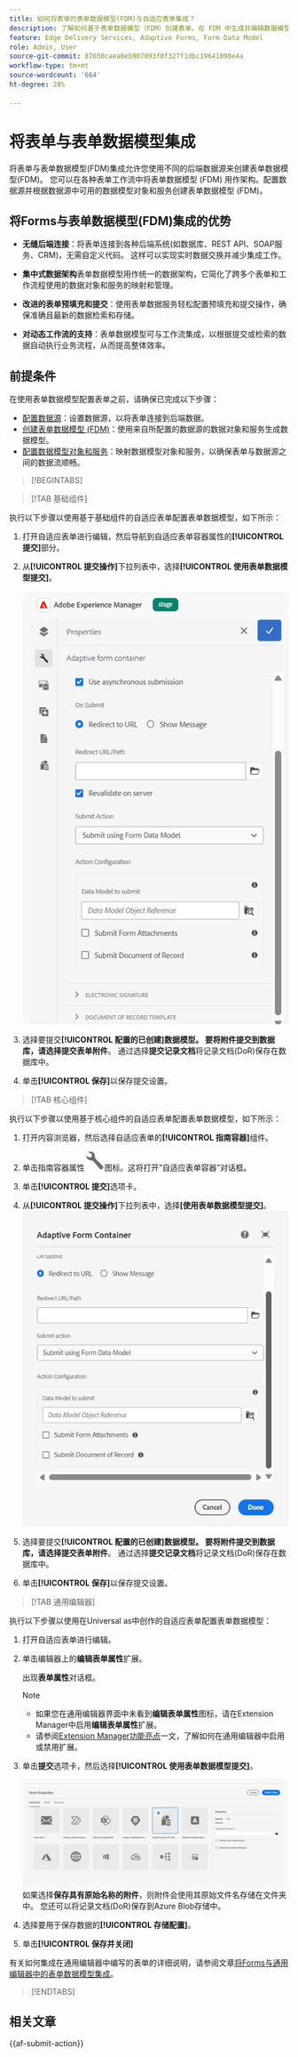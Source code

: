 ```yaml
---
title: 如何将表单的表单数据模型(FDM)与自适应表单集成？
description: 了解如何基于表单数据模型（FDM）创建表单。在 FDM 中生成并编辑数据模型对象的样本数据。
feature: Edge Delivery Services, Adaptive Forms, Form Data Model
role: Admin, User
source-git-commit: 87650caea6eb907093f0f327f1dbc19641098e4a
workflow-type: tm+mt
source-wordcount: '664'
ht-degree: 28%

---
```


# 将表单与表单数据模型集成

将表单与表单数据模型(FDM)集成允许您使用不同的后端数据源来创建表单数据模型(FDM)。 您可以在各种表单工作流中将表单数据模型 (FDM) 用作架构。配置数据源并根据数据源中可用的数据模型对象和服务创建表单数据模型 (FDM)。

## 将Forms与表单数据模型(FDM)集成的优势

* **无缝后端连接**：将表单连接到各种后端系统(如数据库、REST API、SOAP服务、CRM)，无需自定义代码。 这样可以实现实时数据交换并减少集成工作。
* **集中式数据架构**&#x200B;表单数据模型用作统一的数据架构，它简化了跨多个表单和工作流程使用的数据对象和服务的映射和管理。

* **改进的表单预填充和提交**：使用表单数据服务轻松配置预填充和提交操作，确保准确且最新的数据检索和存储。

* **对动态工作流的支持**：表单数据模型可与工作流集成，以根据提交或检索的数据自动执行业务流程，从而提高整体效率。

## 前提条件

在使用表单数据模型配置表单之前，请确保已完成以下步骤：

* [配置数据源](/help/forms/configure-data-sources.md)：设置数据源，以将表单连接到后端数据。
* [创建表单数据模型 (FDM)](/help/forms/create-form-data-models.md)：使用来自所配置的数据源的数据对象和服务生成数据模型。
* [配置数据模型对象和服务](/help/forms/work-with-form-data-model.md)：映射数据模型对象和服务，以确保表单与数据源之间的数据流顺畅。

>[!BEGINTABS]

>[!TAB 基础组件]

执行以下步骤以使用基于基础组件的自适应表单配置表单数据模型，如下所示：

1. 打开自适应表单进行编辑，然后导航到自适应表单容器属性的&#x200B;**[!UICONTROL 提交]**&#x200B;部分。
1. 从&#x200B;**[!UICONTROL 提交操作]**&#x200B;下拉列表中，选择&#x200B;**[!UICONTROL 使用表单数据模型提交]**。

   ![使用表单数据模型提交](/help/forms/assets/submit-uisng-fdm-fc.png)

1. 选择要提交&#x200B;**[!UICONTROL 配置的已创建]**数据模型。
要将附件提交到数据库，请选择**提交表单附件**。 通过选择&#x200B;**提交记录文档**&#x200B;将记录文档(DoR)保存在数据库中。
1. 单击&#x200B;**[!UICONTROL 保存]**&#x200B;以保存提交设置。

>[!TAB 核心组件]

执行以下步骤以使用基于核心组件的自适应表单配置表单数据模型，如下所示：

1. 打开内容浏览器，然后选择自适应表单的&#x200B;**[!UICONTROL 指南容器]**&#x200B;组件。
1. 单击指南容器属性![指南属性](/help/forms/assets/configure-icon.svg)图标。这将打开“自适应表单容器”对话框。
1. 单击&#x200B;**[!UICONTROL 提交]**&#x200B;选项卡。
1. 从&#x200B;**[!UICONTROL 提交操作]**&#x200B;下拉列表中，选择&#x200B;**[使用表单数据模型提交]**。
   ![使用表单数据模型提交](/help/forms/assets/submit-uisng-fdm-cc.png)

1. 选择要提交&#x200B;**[!UICONTROL 配置的已创建]**数据模型。
要将附件提交到数据库，请选择**提交表单附件**。 通过选择&#x200B;**提交记录文档**&#x200B;将记录文档(DoR)保存在数据库中。
1. 单击&#x200B;**[!UICONTROL 保存]**&#x200B;以保存提交设置。

>[!TAB 通用编辑器]

执行以下步骤以使用在Universal as中创作的自适应表单配置表单数据模型：

1. 打开自适应表单进行编辑。
1. 单击编辑器上的&#x200B;**编辑表单属性**&#x200B;扩展。

   出现&#x200B;**表单属性**&#x200B;对话框。

   >[!NOTE]
   >
   > * 如果您在通用编辑器界面中未看到&#x200B;**编辑表单属性**&#x200B;图标，请在Extension Manager中启用&#x200B;**编辑表单属性**&#x200B;扩展。
   > * 请参阅[Extension Manager功能亮点](https://developer.adobe.com/uix/docs/extension-manager/feature-highlights/#enablingdisabling-extensions)一文，了解如何在通用编辑器中启用或禁用扩展。

1. 单击&#x200B;**提交**&#x200B;选项卡，然后选择&#x200B;**[!UICONTROL 使用表单数据模型提交]**。

   ![OneDrive GIF](/help/forms/assets/submit-uisng-fdm-ue.png)
如果选择**保存具有原始名称的附件**，则附件会使用其原始文件名存储在文件夹中。 您还可以将记录文档(DoR)保存到Azure Blob存储中。

1. 选择要用于保存数据的&#x200B;**[!UICONTROL 存储配置]**。
1. 单击&#x200B;**[!UICONTROL 保存并关闭]**

有关如何集成在通用编辑器中编写的表单的详细说明，请参阅文章[将Forms与通用编辑器中的表单数据模型集成](/help/edge/docs/forms/universal-editor/integrate-forms-with-data-source.md)。

>[!ENDTABS]

## 相关文章

{{af-submit-action}}
